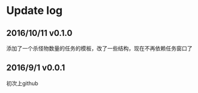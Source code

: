 Update log
=====================
2016/10/11 v0.1.0
-------------------
添加了一个杀怪物数量的任务的模板，改了一些结构，现在不再依赖任务窗口了

2016/9/1 v0.0.1
-------------------
初次上github